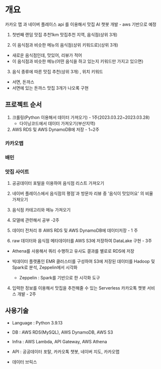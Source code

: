 # 개요

카카오 맵 과 네이버 플레이스 api 를 이용해서 맛집 AI 챗봇 개발 - aws 기반으로 예정

1. 첫번째 랜덤 맛집 추천1km 맛집추천
   지역, 음식점(상위 3개)

2. 이 음식점과 비슷한 메뉴의 음식점(상위 키워드로)(상위 3개)
- 새로운 음식점인데, 맛있어, 리뷰가 적어
- 이 음식점과 비슷한 메뉴(어떤 음식을 하고 있는지 키워드만 가지고 있으면)
3. 음식 종류에 따른 맛집 추천(상위 3개) , 위치 키워드
- 서면, 돈까스
- 서면에 있는 돈까스 맛집 3개가 나오록 구현

## 프로젝트 순서

1. 크롤링(Python 이용해서 데이터 가져오기) - 1주(2023.03.22~2023.03.28)
   - 다이닝코드에서 데이터 가져오기(부산지역)
2. AWS RDS 및 AWS DynamoDB에 저장 - 1~2주 

### 카카오맵

### 배민

### 맛집 사이트

1. 공공데이터 포털을 이용하여 음식점 리스트 가져오기

2. 네이버 플레이스에서 음식점의 평점`과 방문자 리뷰 중 '음식이 맛있어요' 의 비율 가져오기

3. 음식점 카테고리와 메뉴 가져오기

4. 모델에 관련해서 공부 -2주

5. 데이터 전처리 후 AWS RDS 및 AWS DynamoDB에 데이터저장 - 1 주

6. raw 데이터와 음식점 메타데이터를 AWS S3에 저장하여 DataLake 구현 - 3주
- Athena를 사용해서 쿼리 수행하고 유사도 결과를 별로로 RDS에 저장

- 빅데이터 플랫폼인 EMR 클러스터를 구성하여 S3에 저장된 데이터를 Hadoop 및 Spark로 분석, Zeppelin에서 시각화
  
  - Zeppelin : Spark를 기반으로 한 시각화 도구
4. 입력한 정보를 이용해서 맛집을 추천해줄 수 있는 Serverless 카카오톡 챗봇 서비스 개발 - 2주

## 사용기술

- Language : Python 3.9.13

- DB : AWS RDS(MySQL), AWS DynamoDB, AWS S3

- Infra : AWS Lambda, API Gateway, AWS Athena

- API : 공공데이터 포탈, 카카오톡 챗봇, 네이버 지도, 카카오맵

- 데이터 브릭스
